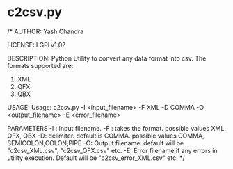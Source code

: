 c2csv.py
=====
/*
AUTHOR:
Yash Chandra

LICENSE:
LGPLv1.0?

DESCRIPTION:
Python Utility to convert any data format into csv. The formats supported are:

1) XML
2) QFX
3) QBX

USAGE:
Usage: c2csv.py -I <input_filename> -F XML -D COMMA -O <output_filename> -E <error_filename>

PARAMETERS
-I : input filename. <mandatory>
-F : takes the format. possible values XML, QFX, QBX <mandatory>
-D: delimiter. default is COMMA. possible values COMMA, SEMICOLON,COLON,PIPE <optional>
-O: Output filename. default will be "c2csv_XML.csv", "c2csv_QFX.csv" etc.  <optional>
-E: Error filename if any errors in utility execution. Default will be "c2csv_error_XML.csv" etc. <optional>
*/
